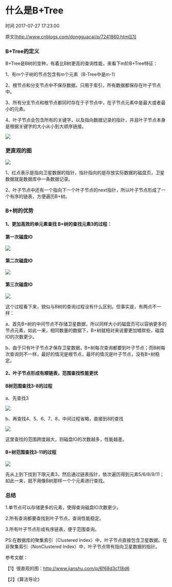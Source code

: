 # 什么是B+Tree

 时间 2017-07-27 17:23:00 

原文[http://www.cnblogs.com/dongguacai/p/7241860.html][1]


### B+Tree的定义

B+Tree是B树的变种，有着比B树更高的查询性能，来看下m阶B+Tree特征：

1、有m个子树的节点包含有m个元素（B-Tree中是m-1）

2、根节点和分支节点中不保存数据，只用于索引，所有数据都保存在叶子节点中。

3、所有分支节点和根节点都同时存在于子节点中，在子节点元素中是最大或者最小的元素。

4、叶子节点会包含所有的关键字，以及指向数据记录的指针，并且叶子节点本身是根据关键字的大小从小到大顺序链接。

![][4]

### 更直观的图

![][5]

1、红点表示是指向卫星数据的指针，指针指向的是存放实际数据的磁盘页，卫星数据就是数据库中一条数据记录。

2、叶子节点中还有一个指向下一个叶子节点的next指针，所以叶子节点形成了一个有序的链表，方便遍历B+树。

### B+树的优势

####  1、更加高效的单元素查找 B+树的查找元素3的过程：

#### 第一次磁盘IO

![][6]

#### 第二次磁盘IO

![][7]

#### 第三次磁盘IO

![][8]

这个过程看下来，貌似与B树的查询过程没有什么区别。但事实是，有两点不一样：

a、首先B+树的中间节点不存储卫星数据，所以同样大小的磁盘页可以容纳更多的节点元素，如此一来，相同数量的数据下，B+树就相对来说要更加矮胖些，磁盘IO的次数更少。

b、由于只有叶子节点才保存卫星数据，B+树每次查询都要到叶子节点；而B树每次查询则不一样，最好的情况是根节点，最坏的情况是叶子节点，没有B+树稳定。

####  2、叶子节点形成有顺链表，范围查找性能更优 

#### B树范围查找3-8的过程

a、先查找3

![][9]

b、再查找4、5、6、7、8，中间过程省略，直接到8的查找

![][10]

这里查找的范围跨度越大，则磁盘IO的次数越多，性能越差。

#### B+树范围查找3-11的过程

![][11]

先从上到下找到下限元素3，然后通过链表指针，依次遍历得到元素5/6/8/9/11；如此一来，就不用像B树那样一个个元素进行查找。

### 总结

1.单节点可以存储更多的元素，使得查询磁盘IO次数更少。

2.所有查询都要查找到叶子节点，查询性能稳定。

3.所有叶子节点形成有序链表，便于范围查询。

PS:在数据库的聚集索引（Clustered Index）中，叶子节点直接包含卫星数据。在非聚集索引（NonClustered Index）中，叶子节点带有指向卫星数据的指针。

参考文献：

【1】很直观的图：http://www.jianshu.com/p/6f68d3c118d6

【2】《算法导论》


[1]: http://www.cnblogs.com/dongguacai/p/7241860.html
[4]: ./img/eErAvaZ.png
[5]: ./img/MZnMf2n.png
[6]: ./img/FjuMvqz.png
[7]: ./img/FFfMzmm.png
[8]: ./img/7Zbiia2.png
[9]: ./img/yqyauaF.png
[10]: ./img/NBJ773.png
[11]: ./img/eUr2qaz.png